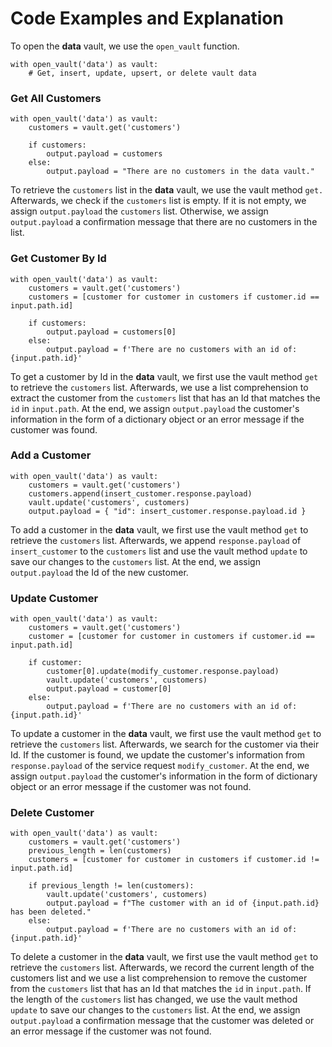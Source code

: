 # Code Examples and Explanation

To open the **data** vault, we use the `open_vault` function.

```
with open_vault('data') as vault: 
    # Get, insert, update, upsert, or delete vault data
```

### Get All Customers

```
with open_vault('data') as vault:
    customers = vault.get('customers')

    if customers:
        output.payload = customers
    else:
        output.payload = "There are no customers in the data vault."
```

To retrieve the `customers` list in the **data** vault, we use the vault method `get.` Afterwards, we check if the `customers` list is empty. If it is not empty, we assign `output.payload` the `customers` list. Otherwise, we assign `output.payload` a confirmation message that there are no customers in the list.

### Get Customer By Id

```
with open_vault('data') as vault:
    customers = vault.get('customers')
    customers = [customer for customer in customers if customer.id == input.path.id]

    if customers:
        output.payload = customers[0]
    else:
        output.payload = f'There are no customers with an id of: {input.path.id}'
```

To get a customer by Id in the **data** vault, we first use the vault method `get` to retrieve the `customers` list. Afterwards, we use a list comprehension to extract the customer from the `customers` list that has an Id that matches the `id` in `input.path`. At the end, we assign `output.payload` the customer's information in the form of a dictionary object or an error message if the customer was found.&#x20;

### Add a Customer

```
with open_vault('data') as vault:
    customers = vault.get('customers')
    customers.append(insert_customer.response.payload)
    vault.update('customers', customers)
    output.payload = { "id": insert_customer.response.payload.id }
```

To add a customer in the **data** vault, we first use the vault method `get` to retrieve the `customers` list. Afterwards, we append `response.payload` of `insert_customer` to the `customers` list and use the vault method `update` to save our changes to the `customers` list. At the end, we assign `output.payload` the Id of the new customer.&#x20;

### Update Customer

```
with open_vault('data') as vault:
    customers = vault.get('customers')
    customer = [customer for customer in customers if customer.id == input.path.id]

    if customer:
        customer[0].update(modify_customer.response.payload)
        vault.update('customers', customers)
        output.payload = customer[0]
    else:
        output.payload = f'There are no customers with an id of: {input.path.id}'
```

To update a customer in the **data** vault, we first use the vault method `get` to retrieve the `customers` list. Afterwards, we search for the customer via their Id. If the customer is found, we update the customer's information from `response.payload` of the service request `modify_customer`. At the end, we assign `output.payload` the customer's information in the form of dictionary object or an error message if the customer was not found.

### Delete Customer

```
with open_vault('data') as vault:
    customers = vault.get('customers')
    previous_length = len(customers)
    customers = [customer for customer in customers if customer.id != input.path.id]

    if previous_length != len(customers):
        vault.update('customers', customers)
        output.payload = f"The customer with an id of {input.path.id} has been deleted."
    else:
        output.payload = f'There are no customers with an id of: {input.path.id}'
```

To delete a customer in the **data** vault, we first use the vault method `get` to retrieve the `customers` list. Afterwards, we record the current length of the customers list and we use a list comprehension to remove the customer from the `customers` list that has an Id that matches the `id` in `input.path`. If the length of the `customers` list has changed, we use the vault method `update` to save our changes to the `customers` list. At the end, we assign `output.payload` a confirmation message that the customer was deleted or an error message if the customer was not found.
